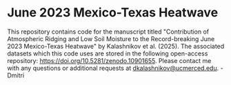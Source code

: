 # June 2023 Mexico-Texas Heatwave

This repository contains code for the manuscript titled "Contribution of Atmospheric Ridging and Low Soil Moisture to the Record-breaking June 2023 Mexico-Texas Heatwave" by Kalashnikov et al. (2025). The associated datasets which this code uses are stored in the following open-access repository: https://doi.org/10.5281/zenodo.10901655. Please contact me with any questions or additional requests at dkalashnikov@ucmerced.edu. -Dmitri
